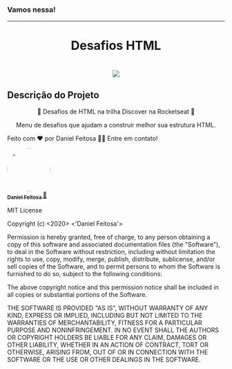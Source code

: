 ### Vamos nessa!
---
<h1 align="center">Desafios HTML</h1>

<h1 align="center"> <img src="C:\Users\daniel.gama\Documents\desafios-html\images\PNG\listaDeDesafios.PNG"/> </h1>

## Descrição do Projeto
<p align="center">🚀 Desafios de HTML na trilha Discover na Rocketseat 🚀</p>

<p align="center"> Menu de desafios que ajudam a construir melhor sua estrutura HTML.</p>

Feito com ❤️ por Daniel Feitosa 👋🏽 Entre em contato!


<a href="https://github.com/danielfeitosa4">
<img style = "border-radius: 50%;" src = "imagens/EU.jpg" width = "100px;" alt = "" />
 <br />
 <sub> <b> Daniel Feitosa </b> </sub> </a> <a href="https://github.com/danielfeitosa4" title="Daniel"> 🚀 </a>

 MIT License

Copyright (c) <2020> <'Daniel Feitosa'>

Permission is hereby granted, free of charge, to any person obtaining a copy
of this software and associated documentation files (the "Software"), to deal
in the Software without restriction, including without limitation the rights
to use, copy, modify, merge, publish, distribute, sublicense, and/or sell
copies of the Software, and to permit persons to whom the Software is
furnished to do so, subject to the following conditions:

The above copyright notice and this permission notice shall be included in all
copies or substantial portions of the Software.

THE SOFTWARE IS PROVIDED "AS IS", WITHOUT WARRANTY OF ANY KIND, EXPRESS OR
IMPLIED, INCLUDING BUT NOT LIMITED TO THE WARRANTIES OF MERCHANTABILITY,
FITNESS FOR A PARTICULAR PURPOSE AND NONINFRINGEMENT. IN NO EVENT SHALL THE
AUTHORS OR COPYRIGHT HOLDERS BE LIABLE FOR ANY CLAIM, DAMAGES OR OTHER
LIABILITY, WHETHER IN AN ACTION OF CONTRACT, TORT OR OTHERWISE, ARISING FROM,
OUT OF OR IN CONNECTION WITH THE SOFTWARE OR THE USE OR OTHER DEALINGS IN THE
SOFTWARE.